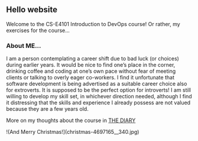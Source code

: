 ## Hello website
Welcome to the CS-E4101 Introduction to DevOps course! Or rather, my exercises for the course... 

### About ME...
I am a person contemplating a career shift due to bad luck (or choices) during earlier years. It would be nice to find one’s place in the corner, drinking coffee and coding at one’s own pace without fear of meeting clients or talking to overly eager co-workers. I find it unfortunate that software development is being advertised as a suitable career choice also for extroverts. It is supposed to be the perfect option for introverts!
I am still willing to develop my skill set, in whichever direction needed, although I find it distressing that the skills and experience I already possess are not valued because they are a few years old. 

More on my thoughts about the course in [THE DIARY](diary-050.md)

!(And Merry Christmas!](christmas-4697165__340.jpg)

